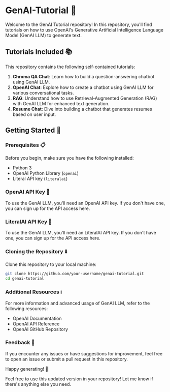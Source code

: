 # GenAI-Tutorial 🤖

Welcome to the GenAI Tutorial repository! In this repository, you'll find tutorials on how to use OpenAI's Generative Artificial Intelligence Language Model (GenAI LLM) to generate text.

## Tutorials Included 📚

This repository contains the following self-contained tutorials:

1. **Chroma QA Chat**: Learn how to build a question-answering chatbot using GenAI LLM.
2. **OpenAI Chat**: Explore how to create a chatbot using GenAI LLM for various conversational tasks.
3. **RAG**: Understand how to use Retrieval-Augmented Generation (RAG) with GenAI LLM for enhanced text generation.
4. **Resume Chat**: Dive into building a chatbot that generates resumes based on user input.

## Getting Started 🚀

### Prerequisites 📋

Before you begin, make sure you have the following installed:

- Python 3
- OpenAI Python Library (`openai`)
- Literal API key (`literalai`)

### OpenAI API Key 🔑
To use the GenAI LLM, you'll need an OpenAI API key. If you don't have one, you can sign up for the API access here.

### LiteralAI API Key 🔑
To use the GenAI LLM, you'll need an LiteralAI API key. If you don't have one, you can sign up for the API access here.

### Cloning the Repository ⬇️
Clone this repository to your local machine:

```bash
git clone https://github.com/your-username/genai-tutorial.git
cd genai-tutorial
```

### Additional Resources ℹ️
For more information and advanced usage of GenAI LLM, refer to the following resources:

- OpenAI Documentation
- OpenAI API Reference
- OpenAI GitHub Repository

### Feedback 📣
If you encounter any issues or have suggestions for improvement, feel free to open an issue or submit a pull request in this repository.

Happy generating! 🎉

Feel free to use this updated version in your repository! Let me know if there's anything else you need.
